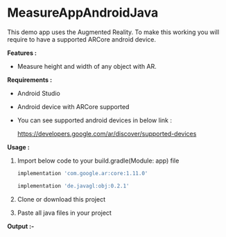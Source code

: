 # MeasureAppAndroidJava
This demo app uses the Augmented Reality. To make this working you will require to have a supported ARCore android device.

<b>Features : </b>
- Measure height and width of any object with AR.

<b>Requirements :</b>
- Android Studio
- Android device with ARCore supported
- You can see supported android devices in below link : 

  https://developers.google.com/ar/discover/supported-devices
  
<b>Usage :</b>

1. Import below code to your build.gradle(Module: app) file

    ```gradle
    implementation 'com.google.ar:core:1.11.0'
    
    implementation 'de.javagl:obj:0.2.1'
    ```
    
2. Clone or download this project
    
3. Paste all java files in your project


<b>Output :-</b>
